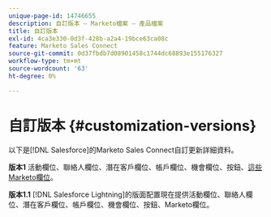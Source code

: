 ```yaml
---
unique-page-id: 14746655
description: 自訂版本 — Marketo檔案 — 產品檔案
title: 自訂版本
exl-id: 4ca3e330-0d3f-428b-a2a4-19bce63ca08c
feature: Marketo Sales Connect
source-git-commit: 0d37fbdb7d08901458c1744dc68893e155176327
workflow-type: tm+mt
source-wordcount: '63'
ht-degree: 0%

---
```


# 自訂版本 {#customization-versions}

以下是[!DNL Salesforce]的Marketo Sales Connect自訂更新詳細資料。

**版本1**
活動欄位、聯絡人欄位、潛在客戶欄位、帳戶欄位、機會欄位、按鈕、[這些Marketo欄位](/help/marketo/product-docs/marketo-sales-connect/crm/salesforce-customization/sales-connect-customizations-for-crm.md)。

**版本1.1**
[!DNL Salesforce Lightning]的版面配置現在提供活動欄位、聯絡人欄位、潛在客戶欄位、帳戶欄位、機會欄位、按鈕、Marketo欄位。
